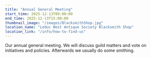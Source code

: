 ```yaml
---
title: "Annual General Meeting"
start_time: 2025-12-13T09:00:00
end_time: 2025-12-13T15:00:00
thumbnail_image: "/images/BlacksmithShop.jpg"
location_name: "Leduc West Antique Society Blacksmith Shop"
location_link: "/info/how-to-find-us"
---
```

Our annual general meeting. We will discuss guild matters and vote on initiatives and policies. Afterwards we usually do some smithing.